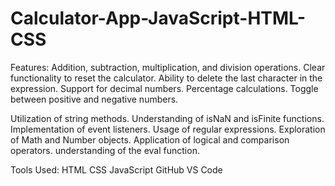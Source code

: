 # Calculator-App-JavaScript-HTML-CSS


Features:
Addition, subtraction, multiplication, and division operations.
Clear functionality to reset the calculator.
Ability to delete the last character in the expression.
Support for decimal numbers.
Percentage calculations.
Toggle between positive and negative numbers.

Utilization of string methods.
Understanding of isNaN and isFinite functions.
Implementation of event listeners.
Usage of regular expressions.
Exploration of Math and Number objects.
Application of logical and comparison operators.
understanding of the eval function.

Tools Used:
HTML
CSS
JavaScript
GitHub
VS Code
